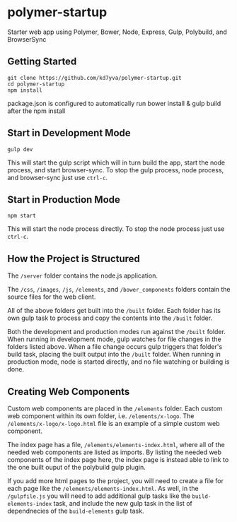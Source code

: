 # polymer-startup
Starter web app using Polymer, Bower, Node, Express, Gulp, Polybuild, and BrowserSync

## Getting Started
```
git clone https://github.com/kd7yva/polymer-startup.git
cd polymer-startup
npm install
```
package.json is configured to automatically run bower install & gulp build after the npm install

## Start in Development Mode
```
gulp dev
```
This will start the gulp script which will in turn build the app, start the node process, and start browser-sync.  To stop the gulp process, node process, and browser-sync just use `ctrl-c`.

## Start in Production Mode
```
npm start
```
This will start the node process directly.  To stop the node process just use `ctrl-c`.

## How the Project is Structured
The `/server` folder contains the node.js application.

The `/css`, `/images`, `/js`, `/elements`, and `/bower_components` folders contain the source files for the web client.

All of the above folders get built into the `/built` folder.  Each folder has its own gulp task to process and copy the contents into the `/built` folder.

Both the development and production modes run against the `/built` folder.  When running in development mode, gulp watches for file changes in the folders listed above.  When a file change occurs gulp triggers that folder's build task, placing the built output into the `/built` folder.  When running in production mode, node is started directly, and no file watching or building is done.

## Creating Web Components
Custom web components are placed in the `/elements` folder.  Each custom web component within its own folder, i.e. `/elements/x-logo`.  The `/elements/x-logo/x-logo.html` file is an example of a simple custom web component.

The index page has a file, `/elements/elements-index.html`, where all of the needed web components are listed as imports.  By listing the needed web components of the index page here, the index page is instead able to link to the one built ouput of the polybuild gulp plugin.

If you add more html pages to the project, you will need to create a file for each page like the `/elements/elements-index.html`.  As well, in the `/gulpfile.js` you will need to add additional gulp tasks like the `build-elements-index` task, and include the new gulp task in the list of dependnecies of the `build-elements` gulp task.

